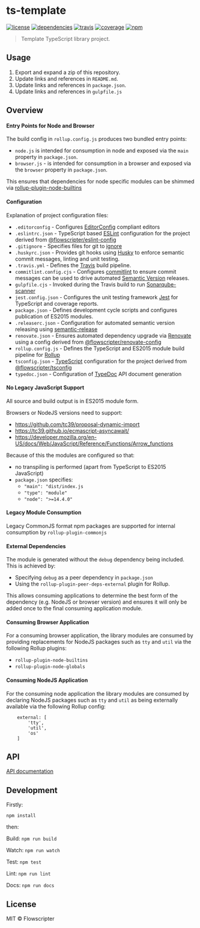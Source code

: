 # ts-template
[![license](https://img.shields.io/github/license/flowscripter/ts-template.svg)](https://github.com/flowscripter/ts-template/blob/master/LICENSE)
[![dependencies](https://img.shields.io/david/flowscripter/ts-template.svg)](https://david-dm.org/flowscripter/ts-template)
[![travis](https://api.travis-ci.com/flowscripter/ts-template.svg)](https://travis-ci.com/flowscripter/ts-template)
[![coverage](https://sonarcloud.io/api/project_badges/measure?project=flowscripter_ts-template&metric=coverage)](https://sonarcloud.io/dashboard?id=flowscripter_ts-template)
[![npm](https://img.shields.io/npm/v/@flowscripter/ts-template.svg)](https://www.npmjs.com/package/@flowscripter/ts-template)

> Template TypeScript library project.

## Usage

1. Export and expand a zip of this repository.
1. Update links and references in `README.md`.
1. Update links and references in `package.json`.
1. Update links and references in `gulpfile.js`

## Overview

#### Entry Points for Node and Browser

The build config in `rollup.config.js` produces two bundled entry points:

* `node.js` is intended for consumption in node and exposed via the `main` property in `package.json`.
* `browser.js` - is intended for consumption in a browser and exposed via the `browser` property in `package.json`.

This ensures that dependencies for node specific modules can be shimmed via [rollup-plugin-node-builtins](https://github.com/calvinmetcalf/rollup-plugin-node-builtins)

#### Configuration
Explanation of project configuration files:

* `.editorconfig` - Configures [EditorConfig](https://editorconfig.org) compliant editors
* `.eslintrc.json` - TypeScript based [ESLint](https://eslint.org) configuration for the project derived from [@flowscripter/eslint-config](https://www.npmjs.com/package/@flowscripter/eslint-config)
* `.gitignore` - Specifies files for git to [ignore](https://git-scm.com/docs/gitignore)
* `.huskyrc.json` - Provides git hooks using [Husky](https://github.com/typicode/husky) to enforce semantic commit messages, linting and unit testing.
* `.travis.yml` - Defines the [Travis](https://travis-ci.com) build pipeline.
* `commitlint.config.cjs` - Configures [commitlint](https://conventional-changelog.github.io/commitlint) to ensure commit messages can be used to drive automated [Semantic Version](https://semver.org) releases.
* `gulpfile.cjs` - Invoked during the Travis build to run [Sonarqube-scanner](https://github.com/bellingard/sonar-scanner-npm)
* `jest.config.json` - Configures the unit testing framework [Jest](https://jestjs.io) for TypeScript and coverage reports.
* `package.json` - Defines development cycle scripts and configures publication of ES2015 modules.
* `.releaserc.json` - Configuration for automated semantic version releasing using [semantic-release](https://semantic-release.gitbook.io/semantic-release/)
* `renovate.json` - Ensures automated dependency upgrade via [Renovate](https://renovatebot.com) using a config derived from [@flowscripter/renovate-config](https://www.npmjs.com/package/@flowscripter/renovate-config)
* `rollup.config.js` - Defines the TypeScript and ES2015 module build pipeline for [Rollup](https://rollupjs.org/guide/en)
* `tsconfig.json` - [TypeScript](https://www.typescriptlang.org) configuration for the project derived from [@flowscripter/tsconfig](https://www.npmjs.com/package/@flowscripter/tsconfig)
* `typedoc.json` - Configuration of [TypeDoc](https://typedoc.org) API document generation

#### No Legacy JavaScript Support

All source and build output is in ES2015 module form.

Browsers or NodeJS versions need to support:

* https://github.com/tc39/proposal-dynamic-import
* https://tc39.github.io/ecmascript-asyncawait/
* https://developer.mozilla.org/en-US/docs/Web/JavaScript/Reference/Functions/Arrow_functions

Because of this the modules are configured so that:

* no transpiling is performed (apart from TypeScript to ES2015 JavaScript)
* `package.json` specifies:
    * `"main": "dist/index.js`
    * `"type": "module"`
    * `"node": ">=14.4.0"`

#### Legacy Module Consumption

Legacy CommonJS format npm packages are supported for internal consumption by `rollup-plugin-commonjs`

#### External Dependencies

The module is generated without the `debug` dependency being included. This is achieved by:

* Specifying `debug` as a peer dependency in `package.json`
* Using the `rollup-plugin-peer-deps-external` plugin for Rollup.

This allows consuming applications to determine the best form of the dependency (e.g. NodeJS or browser version)
and ensures it will only be added once to the final consuming application module.

#### Consuming Browser Application

For a consuming browser application, the library modules are consumed by providing replacements for NodeJS packages
such as `tty` and `util` via the following Rollup plugins:

* `rollup-plugin-node-builtins`
* `rollup-plugin-node-globals`

#### Consuming NodeJS Application

For the consuming node application the library modules are consumed by declaring NodeJS packages
such as `tty` and `util` as being externally available via the following Rollup config:

```
    external: [
        'tty',
        'util',
        'os'
    ]
```

## API

[API documentation](https://flowscripter.github.io/ts-template)

## Development

Firstly:

```
npm install
```

then:

Build: `npm run build`

Watch: `npm run watch`

Test: `npm test`

Lint: `npm run lint`

Docs: `npm run docs`

## License

MIT © Flowscripter
